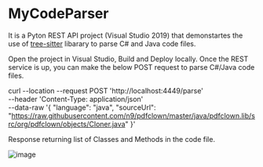 # MyCodeParser
It is a Pyton REST API project (Visual Studio 2019) that demonstartes the use of [tree-sitter](https://github.com/tree-sitter/tree-sitter) libarary to parse C# and Java code files.

Open the project in Visual Studio, Build and Deploy locally. Once the REST service is up, you can make the below POST request to parse C#/Java code files.

curl --location --request POST 'http://localhost:4449/parse' \
--header 'Content-Type: application/json' \
--data-raw '{
    "language": "java",
    "sourceUrl": "https://raw.githubusercontent.com/n9/pdfclown/master/java/pdfclown.lib/src/org/pdfclown/objects/Cloner.java"
}'

Response returning list of Classes and Methods in the code file.

![image](https://user-images.githubusercontent.com/814563/127814827-9792ffb2-6977-4fcb-9670-cdf04033a484.png)

